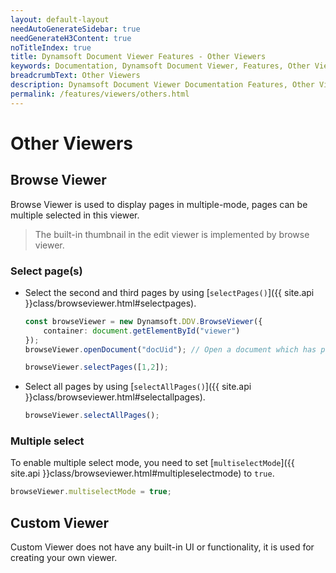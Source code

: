 ```yaml
---
layout: default-layout
needAutoGenerateSidebar: true
needGenerateH3Content: true
noTitleIndex: true
title: Dynamsoft Document Viewer Features - Other Viewers
keywords: Documentation, Dynamsoft Document Viewer, Features, Other Viewers
breadcrumbText: Other Viewers
description: Dynamsoft Document Viewer Documentation Features, Other Viewers
permalink: /features/viewers/others.html
---
```


# Other Viewers

## Browse Viewer

Browse Viewer is used to display pages in multiple-mode, pages can be multiple selected in this viewer. 
>The built-in thumbnail in the edit viewer is implemented by browse viewer.

### Select page(s)

- Select the second and third pages by using [`selectPages()`]({{ site.api }}class/browseviewer.html#selectpages).

    ```typescript
    const browseViewer = new Dynamsoft.DDV.BrowseViewer({
        container: document.getElementById("viewer")
    });
    browseViewer.openDocument("docUid"); // Open a document which has pages.

    browseViewer.selectPages([1,2]);
    ```

- Select all pages by using [`selectAllPages()`]({{ site.api }}class/browseviewer.html#selectallpages).

    ```typescript
    browseViewer.selectAllPages();
    ```

### Multiple select

To enable multiple select mode, you need to set [`multiselectMode`]({{ site.api }}class/browseviewer.html#multipleselectmode) to `true`. 

```typescript
browseViewer.multiselectMode = true;
```

## Custom Viewer

Custom Viewer does not have any built-in UI or functionality, it is used for creating your own viewer.